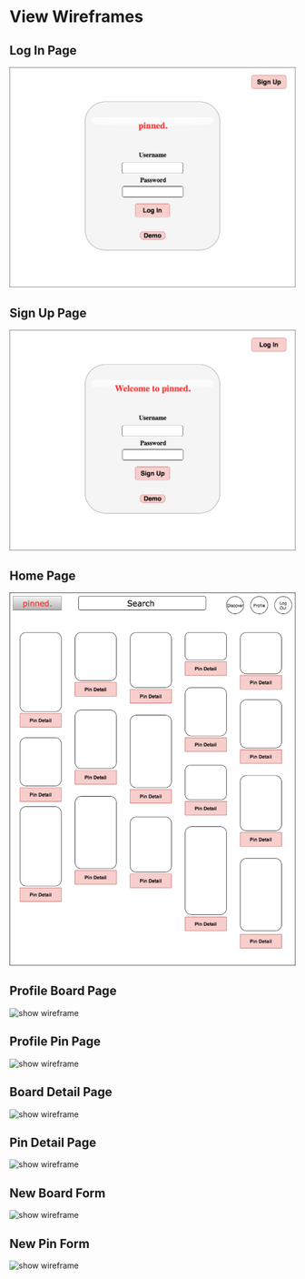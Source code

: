 # View Wireframes

## Log In Page

![show wireframe][log_in]

## Sign Up Page

![show wireframe][sign_up]

## Home Page

![index wireframe][home]

## Profile Board Page

![show wireframe][user_boards]

## Profile Pin Page

![show wireframe][user_pins]

## Board Detail Page

![show wireframe][board_detail]

## Pin Detail Page

![show wireframe][pin_detail]

## New Board Form

![show wireframe][new_board]

## New Pin Form

![show wireframe][new_pin]


[log_in]: ./wireframes/log_in.png
[sign_up]: ./wireframes/sign_up.png
[home]: ./wireframes/home.png
[user_boards]: ./wireframes.profile_boards.png
[user_pins]: ./wireframes.profile_pins.png
[board_detail]: ./wireframes.board_detail.png
[pin_detail]: ./wireframes.pin_detail.png
[new_board]: ./wireframes.new_board.png
[new_pin]: ./wireframes.new_pin.png
